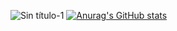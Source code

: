 ![Sin título-1](https://github.com/JuanBaronV/JuanBaronV/assets/106377369/316672f4-7b02-4a60-916b-014782349bc1)
[![Anurag's GitHub stats](https://github-readme-stats.vercel.app/api?username=JuanBaronV)](https://github.com/anuraghazra/github-readme-stats)
